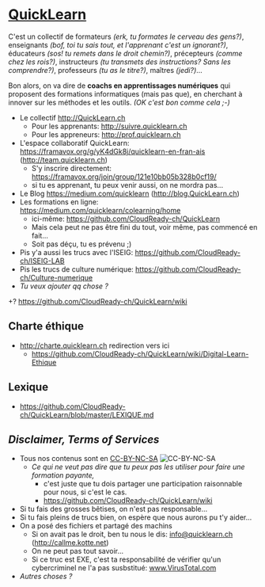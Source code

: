 # [QuickLearn](https://github.com/CloudReady-ch/QuickLearn/wiki)
C'est un collectif de formateurs *(erk, tu formates le cerveau des gens?)*, enseignants *(bof, toi tu sais tout, et l'apprenant c'est un ignorant?)*, éducateurs *(sos! tu remets dans le droit chemin?)*, précepteurs *(comme chez les rois?)*, instructeurs *(tu transmets des instructions? Sans les comprendre?)*, professeurs *(tu as le titre?)*, maîtres *(jedi?)*... 

Bon alors, on va dire de **coachs en apprentissages numériques** qui proposent des formations informatiques (mais pas que), en cherchant à innover sur les méthodes et les outils. *(OK c'est bon comme cela ;-)*
* Le collectif http://QuickLearn.ch
  * Pour les apprenants: http://suivre.quicklearn.ch
  * Pour les appreneurs: http://prof.quicklearn.ch
* L'espace collaboratif QuickLearn: https://framavox.org/g/yK4dGk8j/quicklearn-en-fran-ais (http://team.quicklearn.ch)
  * S'y inscrire directement: https://framavox.org/join/group/121e10bb05b328b0cf19/
  * si tu es apprenant, tu peux venir aussi, on ne mordra pas...
* Le Blog https://medium.com/quicklearn (http://blog.QuickLearn.ch)
* Les formations en ligne: https://medium.com/quicklearn/colearning/home
  * ici-même: https://github.com/CloudReady-ch/QuickLearn
  * Mais cela peut ne pas être fini du tout, voir même, pas commencé en fait...
  * Soit pas déçu, tu es prévenu ;)
* Pis y'a aussi les trucs avec l'ISEIG: https://github.com/CloudReady-ch/ISEIG-LAB
* Pis les trucs de culture numérique: https://github.com/CloudReady-ch/Culture-numerique
* *Tu veux ajouter qq chose ?*

+? https://github.com/CloudReady-ch/QuickLearn/wiki

## Charte éthique
* http://charte.quicklearn.ch redirection vers ici
  * https://github.com/CloudReady-ch/QuickLearn/wiki/Digital-Learn-Ethique

## Lexique
* https://github.com/CloudReady-ch/QuickLearn/blob/master/LEXIQUE.md

## *Disclaimer, Terms of Services*
* Tous nos contenus sont en [CC-BY-NC-SA](https://creativecommons.org/licenses/by-nc-sa/4.0/deed.fr) ![CC-BY-NC-SA](https://i.creativecommons.org/l/by-nc-sa/4.0/88x31.png)
  * _Ce qui ne veut pas dire que tu peux pas les utiliser pour faire une formation payante,_
    * c'est juste que tu dois partager une participation raisonnable pour nous, si c'est le cas.
    * https://github.com/CloudReady-ch/QuickLearn/wiki
* Si tu fais des grosses bêtises, on n'est pas responsable...
* Si tu fais pleins de trucs bien, on espère que nous aurons pu t'y aider...
* On a posé des fichiers et partagé des machins
  * Si on avait pas le droit, ben tu nous le dis: info@quicklearn.ch (http://callme.kotte.net)
  * On ne peut pas tout savoir...
  * Si ce truc est EXE, c'est ta responsabilité de vérifier qu'un cybercriminel ne l'a pas susbstitué: www.VirusTotal.com
* *Autres choses ?*
